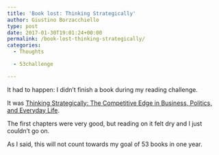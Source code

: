 ```yaml
---
title: 'Book lost: Thinking Strategically'
author: Giustino Borzacchiello
type: post
date: 2017-01-30T19:01:24+00:00
permalink: /book-lost-thinking-strategically/
categories:
  - Thoughts

  - 53challenge

---
```

It had to happen: I didn&#8217;t finish a book during my reading challenge.

It was [Thinking Strategically: The Competitive Edge in Business, Politics, and Everyday Life][1].

The first chapters were very good, but reading on it felt dry and I just couldn&#8217;t go on.

As I said, this will not count towards my goal of 53 books in one year.

 [1]: https://www.amazon.com/Thinking-Strategically-Competitive-Business-Paperback/dp/0393310353